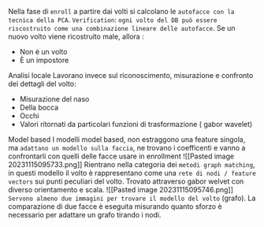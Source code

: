 Nella fase di `enroll` a partire dai volti si calcolano le `autofacce con la tecnica della PCA`.
`Verification`: `ogni volto del DB può essere riscostruito come una combinazione lineare delle autofacce`. Se un nuovo volto viene ricostruito male, allora :
- Non è un volto
- È un impostore

Analisi locale
Lavorano invece sul riconoscimento, misurazione e confronto dei dettagli del volto:
- Misurazione del naso
- Della bocca
- Occhi
- Valori ritornati da particolari funzioni di trasformazione ( gabor wavelet)

Model based
I modelli model based, non estraggono una feature singola, ma `adattano un modello sulla faccia`, ne trovano i coefficenti e vanno a confrontarli con quelli delle facce usare in enrollment
![[Pasted image 20231115095733.png]]
Rientrano nella categoria dei `metodi graph matching`, in questi modello il volto è rappresentano come una `rete di nodi / feature vectors` sui punti peculiari del volto. Trovato attraverso gabor welvet con diverso orientamento e scala.
![[Pasted image 20231115095746.png]]
`Servono almeno due immagini per trovare il modello del volto` (grafo).
La comparazione di due facce è eseguita misurando quanto sforzo è necessario per adattare un grafo tirando i nodi.